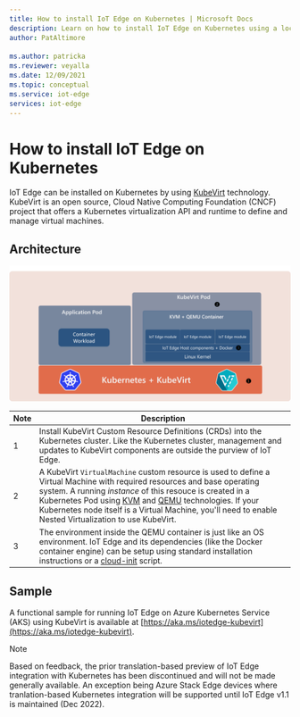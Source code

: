 ```yaml
---
title: How to install IoT Edge on Kubernetes | Microsoft Docs 
description: Learn on how to install IoT Edge on Kubernetes using a local development cluster environment
author: PatAltimore

ms.author: patricka
ms.reviewer: veyalla
ms.date: 12/09/2021
ms.topic: conceptual
ms.service: iot-edge
services: iot-edge
---
```


# How to install IoT Edge on Kubernetes

IoT Edge can be installed on Kubernetes by using [KubeVirt](https://www.cncf.io/projects/kubevirt/) technology. KubeVirt is an open source, Cloud Native Computing Foundation (CNCF) project that offers a Kubernetes virtualization API and runtime to define and manage virtual machines. 

## Architecture

[![IoT Edge on Kubernetes with KubeVirt](./media/how-to-install-iot-edge-kubernetes/iotedge-kubevirt.png)](./media/how-to-install-iot-edge-kubernetes/iotedge-kubevirt.png#lightbox)

| Note | Description |
|-|-|
|  1 | Install KubeVirt Custom Resource Definitions (CRDs) into the Kubernetes cluster. Like the Kubernetes cluster, management and updates to KubeVirt components are outside the purview of IoT Edge. |
|  2️ | A KubeVirt `VirtualMachine` custom resource is used to define a Virtual Machine with required resources and base operating system. A running *instance* of this resouce is created in a Kubernetes Pod using [KVM](https://en.wikipedia.org/wiki/Kernel-based_Virtual_Machine) and [QEMU](https://wiki.qemu.org/Main_Page) technologies. If your Kubernetes node itself is a Virtual Machine, you'll need to enable Nested Virtualization to use KubeVirt.|
|  3️ | The environment inside the QEMU container is just like an OS environment. IoT Edge and its dependencies (like the Docker container engine) can be setup using standard installation instructions or a [cloud-init](https://github.com/Azure-Samples/IoT-Edge-K8s-KubeVirt-Deployment/blob/12e3192b66aa9b49157c8ee9f6b832b322659f2f/deployment/helm/templates/_helper.tpl#L31) script. |

## Sample
A functional sample for running IoT Edge on Azure Kubernetes Service (AKS) using KubeVirt is available at [https://aka.ms/iotedge-kubevirt](https://aka.ms/iotedge-kubevirt). 

> [!NOTE]
> Based on feedback, the prior translation-based preview of IoT Edge integration with Kubernetes has been discontinued and will not be made generally available. An exception being Azure Stack Edge devices where tranlation-based Kubernetes integration will be supported until IoT Edge v1.1 is maintained (Dec 2022).